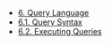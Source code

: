 - [6. Query Language](./index.md)
- [6.1. Query Syntax](./01-query-syntax/index.md)
- [6.2. Executing Queries](./02-executing-queries/index.md)
